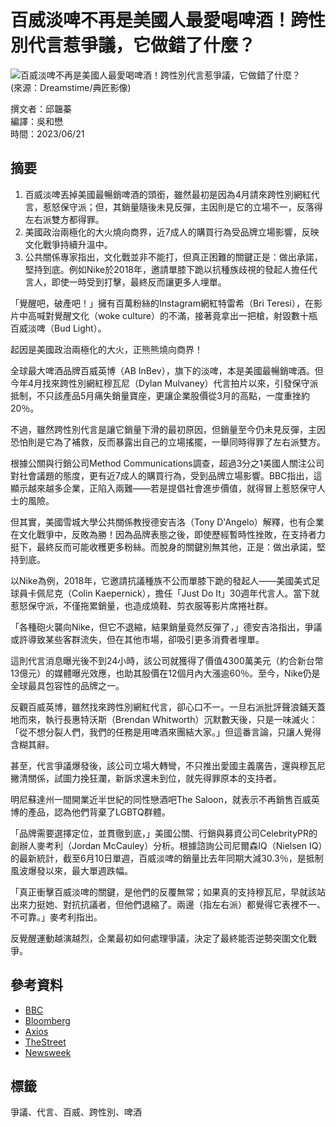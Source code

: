# 百威淡啤不再是美國人最愛喝啤酒！跨性別代言惹爭議，它做錯了什麼？

![百威淡啤不再是美國人最愛喝啤酒！跨性別代言惹爭議，它做錯了什麼？](https://ibw.bwnet.com.tw/ac_gallery/2023/06/c92bda16-5204-dba0-1be7-b4b6c8ec9ab1_620.jpg)  
(來源：Dreamstime/典匠影像)

撰文者：邱韞蓁  
編譯：吳和懋  
時間：2023/06/21

## 摘要

1. 百威淡啤丟掉美國最暢銷啤酒的頭銜，雖然最初是因為4月請來跨性別網紅代言，惹怒保守派；但，其銷量隨後未見反彈，主因則是它的立場不一，反落得左右派雙方都得罪。
2. 美國政治兩極化的大火燒向商界，近7成人的購買行為受品牌立場影響，反映文化戰爭持續升溫中。
3. 公共關係專家指出，文化戰並非不能打，但真正困難的關鍵正是：做出承諾，堅持到底。例如Nike於2018年，邀請單膝下跪以抗種族歧視的發起人擔任代言人，即使一時受到打擊，最終反而讓更多人埋單。

「覺醒吧，破產吧！」擁有百萬粉絲的Instagram網紅特雷希（Bri Teresi），在影片中高喊對覺醒文化（woke culture）的不滿，接著竟拿出一把槍，射毀數十瓶百威淡啤（Bud Light）。

起因是美國政治兩極化的大火，正熊熊燒向商界！

全球最大啤酒品牌百威英博（AB InBev），旗下的淡啤，本是美國最暢銷啤酒。但今年4月找來跨性別網紅穆瓦尼（Dylan Mulvaney）代言拍片以來，引發保守派抵制，不只該產品5月痛失銷量寶座，更讓企業股價從3月的高點，一度重挫約20％。

不過，雖然跨性別代言是讓它銷量下滑的最初原因，但銷量至今仍未見反彈，主因恐怕則是它為了補救，反而暴露出自己的立場搖擺，一舉同時得罪了左右派雙方。

根據公關與行銷公司Method Communications調查，超過3分之1美國人關注公司對社會議題的態度，更有近7成人的購買行為，受到品牌立場影響。BBC指出，這顯示越來越多企業，正陷入兩難——若是提倡社會進步價值，就得冒上惹怒保守人士的風險。

但其實，美國雪城大學公共關係教授德安吉洛（Tony D'Angelo）解釋，也有企業在文化戰爭中，反敗為勝！因為品牌表態之後，即使歷經暫時性挫敗，在支持者力挺下，最終反而可能收穫更多粉絲。而脫身的關鍵別無其他，正是：做出承諾，堅持到底。

以Nike為例，2018年，它邀請抗議種族不公而單膝下跪的發起人——美國美式足球員卡佩尼克（Colin Kaepernick），擔任「Just Do It」30週年代言人。當下就惹怒保守派，不僅拖累銷量，也造成燒鞋、剪衣服等影片席捲社群。

「各種砲火襲向Nike，但它不退縮，結果銷量竟然反彈了，」德安吉洛指出，爭議或許導致某些客群流失，但在其他市場，卻吸引更多消費者埋單。

這則代言消息曝光後不到24小時，該公司就獲得了價值4300萬美元（約合新台幣13億元）的媒體曝光效應，也助其股價在12個月內大漲逾60％。至今，Nike仍是全球最具包容性的品牌之一。

反觀百威英博，雖然找來跨性別網紅代言，卻心口不一。一旦右派批評聲浪鋪天蓋地而來，執行長惠特沃斯（Brendan Whitworth）沉默數天後，只是一味滅火：「從不想分裂人們，我們的任務是用啤酒來團結大家。」但這番言論，只讓人覺得含糊其辭。

甚至，代言爭議爆發後，該公司立場大轉彎，不只推出愛國主義廣告，還與穆瓦尼撇清關係，試圖力挽狂瀾，新訴求還未到位，就先得罪原本的支持者。

明尼蘇達州一間開業近半世紀的同性戀酒吧The Saloon，就表示不再銷售百威英博的產品，認為他們背棄了LGBTQ群體。

「品牌需要選擇定位，並貫徹到底，」美國公關、行銷與募資公司CelebrityPR的創辦人麥考利（Jordan McCauley）分析。根據諮詢公司尼爾森IQ（Nielsen IQ）的最新統計，截至6月10日單週，百威淡啤的銷量比去年同期大減30.3％，是抵制風波爆發以來，最大單週跌幅。

「真正衝擊百威淡啤的關鍵，是他們的反覆無常；如果真的支持穆瓦尼，早就該站出來力挺她、對抗抗議者，但他們退縮了。兩邊（指左右派）都覺得它表裡不一、不可靠。」麥考利指出。

反覺醒運動越演越烈，企業最初如何處理爭議，決定了最終能否逆勢突圍文化戰爭。

## 參考資料
- [BBC](https://www.bbc.com/news/world-us-canada-65918155)
- [Bloomberg](https://www.bloomberg.com/news/articles/2018-09-04/kaepernick-campaign-created-43-million-in-buzz-for-nike-so-far?sref=8aw4Ssmz)
- [Axios](https://www.axios.com/2023/06/16/corporate-america-pride-backlash-stocks)
- [TheStreet](https://www.thestreet.com/retailers/bud-light-takes-fire-from-both-sides-culture-war)
- [Newsweek](https://www.newsweek.com/bud-light-sales-anheuser-busch-boycott-dylan-mulvaney-1807821)

## 標籤
爭議、代言、百威、跨性別、啤酒